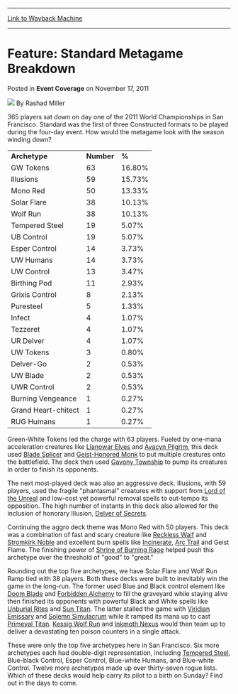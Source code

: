 
---
[Link to Wayback Machine](https://web.archive.org/web/20171029092116/https://magic.wizards.com/en/articles/archive/event-coverage/feature-standard-metagame-breakdown-2011-11-17-0)

[_metadata_:author]:- "Rashad Miller"
[_metadata_:description]:- "365 players sat down on day one of the 2011 World Championships in San Francisco. Standard was the first of three Constructed formats to be played during the four-day event. How would the metagame look with the season winding down?"
[_metadata_:generator]:- "Drupal 7 (http://drupal.org)"
[_metadata_:node]:- "521536"
[_metadata_:publish_date]:- "2011-11-17"
[_metadata_:source]:- "div-main-content"
[_metadata_:title]:- "Feature: Standard Metagame Breakdown"
[_metadata_:wayback_capture_timestamp]:- "2017-10-29 09:21:16"
[_metadata_:wayback_raw_url]:- "https://web.archive.org/web/20171029092116id_/https://magic.wizards.com/en/articles/archive/event-coverage/feature-standard-metagame-breakdown-2011-11-17-0"
[_metadata_:wayback_url]:- "https://magic.wizards.com/en/articles/archive/event-coverage/feature-standard-metagame-breakdown-2011-11-17-0"
---


Feature: Standard Metagame Breakdown
====================================



 Posted in **Event Coverage**
 on November 17, 2011 






![](https://media.magic.wizards.com/styles/auth_small/public/images/person/authorpic_rashadmiller.jpg)
By Rashad Miller











365 players sat down on day one of the 2011 World Championships in San Francisco. Standard was the first of three Constructed formats to be played during the four-day event. How would the metagame look with the season winding down?




|  |  |  |
| --- | --- | --- |
| **Archetype** | **Number** | **%** |
| GW Tokens | 63 | 16.80% |
| Illusions | 59 | 15.73% |
| Mono Red | 50 | 13.33% |
| Solar Flare | 38 | 10.13% |
| Wolf Run | 38 | 10.13% |
| Tempered Steel | 19 | 5.07% |
| UB Control | 19 | 5.07% |
| Esper Control | 14 | 3.73% |
| UW Humans | 14 | 3.73% |
| UW Control | 13 | 3.47% |
| Birthing Pod | 11 | 2.93% |
| Grixis Control | 8 | 2.13% |
| Puresteel | 5 | 1.33% |
| Infect | 4 | 1.07% |
| Tezzeret | 4 | 1.07% |
| UR Delver | 4 | 1.07% |
| UW Tokens | 3 | 0.80% |
| Delver-Go | 2 | 0.53% |
| UW Blade | 2 | 0.53% |
| UWR Control | 2 | 0.53% |
| Burning Vengeance | 1 | 0.27% |
| Grand Heart-chitect | 1 | 0.27% |
| RUG Humans | 1 | 0.27% |

 Green-White Tokens led the charge with 63 players. Fueled by one-mana acceleration creatures like [Llanowar Elves](http://gatherer.wizards.com/Pages/Card/Details.aspx?name=Llanowar+Elves) and [Avacyn Pilgrim](http://gatherer.wizards.com/Pages/Card/Details.aspx?name=Avacyn+Pilgrim), this deck used [Blade Splicer](http://gatherer.wizards.com/Pages/Card/Details.aspx?name=Blade+Splicer) and [Geist-Honored Monk](http://gatherer.wizards.com/Pages/Card/Details.aspx?name=Geist-Honored+Monk) to put multiple creatures onto the battlefield. The deck then used [Gavony Township](http://gatherer.wizards.com/Pages/Card/Details.aspx?name=Gavony+Township) to pump its creatures in order to finish its opponents. 


 The next most-played deck was also an aggressive deck. Illusions, with 59 players, used the fragile "phantasmal" creatures with support from [Lord of the Unreal](http://gatherer.wizards.com/Pages/Card/Details.aspx?name=Lord+of+the+Unreal) and low-cost yet powerful removal spells to out-tempo its opposition. The high number of instants in this deck also allowed for the inclusion of honorary Illusion, [Delver of Secrets](http://gatherer.wizards.com/Pages/Card/Details.aspx?name=Delver+of+Secrets). 


 Continuing the aggro deck theme was Mono Red with 50 players. This deck was a combination of fast and scary creature like [Reckless Waif](http://gatherer.wizards.com/Pages/Card/Details.aspx?name=Reckless+Waif) and [Stromkirk Noble](http://gatherer.wizards.com/Pages/Card/Details.aspx?name=Stromkirk+Noble) and excellent burn spells like [Incinerate](http://gatherer.wizards.com/Pages/Card/Details.aspx?name=Incinerate), [Arc Trail](http://gatherer.wizards.com/Pages/Card/Details.aspx?name=Arc+Trail) and Geist Flame. The finishing power of [Shrine of Burning Rage](http://gatherer.wizards.com/Pages/Card/Details.aspx?name=Shrine+of+Burning+Rage) helped push this archetype over the threshold of "good" to "great." 


 Rounding out the top five archetypes, we have Solar Flare and Wolf Run Ramp tied with 38 players. Both these decks were built to inevitably win the game in the long-run. The former used Blue and Black control element like [Doom Blade](http://gatherer.wizards.com/Pages/Card/Details.aspx?name=Doom+Blade) and [Forbidden Alchemy](http://gatherer.wizards.com/Pages/Card/Details.aspx?name=Forbidden+Alchemy) to fill the graveyard while staying alive then finished its opponents with powerful Black and White spells like [Unburial Rites](http://gatherer.wizards.com/Pages/Card/Details.aspx?name=Unburial+Rites) and [Sun Titan](http://gatherer.wizards.com/Pages/Card/Details.aspx?name=Sun+Titan). The latter stalled the game with [Viridian Emissary](http://gatherer.wizards.com/Pages/Card/Details.aspx?name=Viridian+Emissary) and [Solemn Simulacrum](http://gatherer.wizards.com/Pages/Card/Details.aspx?name=Solemn+Simulacrum) while it ramped its mana up to cast [Primeval Titan](http://gatherer.wizards.com/Pages/Card/Details.aspx?name=Primeval+Titan). [Kessig Wolf Run](http://gatherer.wizards.com/Pages/Card/Details.aspx?name=Kessig+Wolf+Run) and [Inkmoth Nexus](http://gatherer.wizards.com/Pages/Card/Details.aspx?name=Inkmoth+Nexus) would then team up to deliver a devastating ten poison counters in a single attack. 


 These were only the top five archetypes here in San Francisco. Six more archetypes each had double-digit representation, including [Tempered Steel](http://gatherer.wizards.com/Pages/Card/Details.aspx?name=Tempered+Steel), Blue-black Control, Esper Control, Blue-white Humans, and Blue-white Control. Twelve more archetypes made up over thirty-seven rogue lists. Which of these decks would help carry its pilot to a birth on Sunday? Find out in the days to come. 







